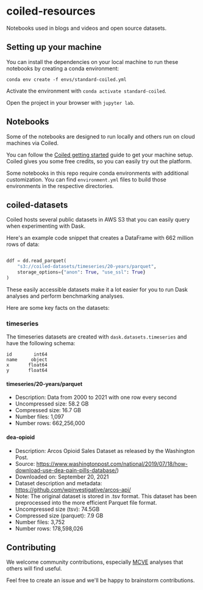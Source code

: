 # coiled-resources

Notebooks used in blogs and videos and open source datasets.

## Setting up your machine

You can install the dependencies on your local machine to run these notebooks by creating a conda environment:

```
conda env create -f envs/standard-coiled.yml
```

Activate the environment with `conda activate standard-coiled`.

Open the project in your browser with `jupyter lab`.

## Notebooks

Some of the notebooks are designed to run locally and others run on cloud machines via Coiled.

You can follow the [Coiled getting started](https://docs.coiled.io/user_guide/getting_started.html) guide to get your machine setup.  Coiled gives you some free credits, so you can easily try out the platform.

Some notebooks in this repo require conda environments with additional customization.  You can find `environment.yml` files to build those environments in the respective directories.

## coiled-datasets

Coiled hosts several public datasets in AWS S3 that you can easily query when experimenting with Dask.

Here's an example code snippet that creates a DataFrame with 662 million rows of data:

```python

ddf = dd.read_parquet(
    "s3://coiled-datasets/timeseries/20-years/parquet",
    storage_options={"anon": True, "use_ssl": True}
)
```

These easily accessible datasets make it a lot easier for you to run Dask analyses and perform benchmarking analyses.

Here are some key facts on the datasets:

### timeseries

The timeseries datasets are created with `dask.datasets.timeseries` and have the following schema:

```
id        int64
name     object
x       float64
y       float64
```

#### timeseries/20-years/parquet

* Description: Data from 2000 to 2021 with one row every second
* Uncompressed size: 58.2 GB
* Compressed size: 16.7 GB
* Number files: 1,097
* Number rows: 662,256,000

#### dea-opioid

* Description: Arcos Opioid Sales Dataset as released by the Washington Post. 
* Source: https://www.washingtonpost.com/national/2019/07/18/how-download-use-dea-pain-pills-database/)
* Downloaded on: September 20, 2021
* Dataset description and metadata: https://github.com/wpinvestigative/arcos-api/
* Note: The original dataset is stored in .tsv format. This dataset has been preprocessed into the more efficient Parquet file format.
* Uncompressed size (tsv): 74.5GB
* Compressed size (parquet): 7.9 GB
* Number files: 3,752
* Number rows: 178,598,026

## Contributing

We welcome community contributions, especially [MCVE](https://matthewrocklin.com/blog/work/2018/02/28/minimal-bug-reports) analyses that others will find useful.

Feel free to create an issue and we'll be happy to brainstorm contributions.

